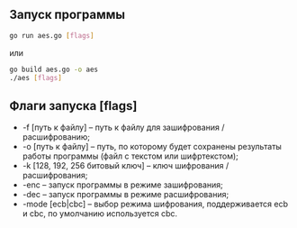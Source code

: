 ## Запуск программы
```sh
go run aes.go [flags]
```
или
```sh
go build aes.go -o aes
./aes [flags]
```
## Флаги запуска [flags]
- -f [путь к файлу] – путь к файлу для зашифрования / расшифрованию;
- -o [путь к файлу] – путь, по которому будет сохранены результаты работы программы (файл с текстом или шифртекстом);
- -k [128, 192, 256 битовый ключ] – ключ шифрования / расшифрования;
- -enc – запуск программы в режиме зашифрования;
- -dec – запуск программы в режиме расшифрования;
- -mode [ecb|cbc] – выбор режима шифрования, поддерживается ecb и cbc, по умолчанию используется cbc.